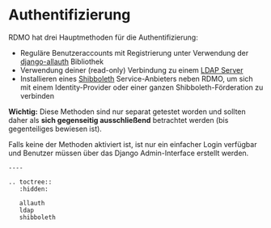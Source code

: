 # Authentifizierung

RDMO hat drei Hauptmethoden für die Authentifizierung:

* Reguläre Benutzeraccounts mit Registrierung unter Verwendung der [django-allauth](../../allauth.html) Bibliothek
* Verwendung deiner (read-only) Verbindung zu einem [LDAP Server](../../ldap.html)
* Installieren eines [Shibboleth](../../shibboleth.html) Service-Anbieters neben RDMO, um sich mit einem Identity-Provider oder einer ganzen Shibboleth-Förderation zu verbinden

**Wichtig:** Diese Methoden sind nur separat getestet worden und sollten daher als **sich gegenseitig ausschließend** betrachtet werden (bis gegenteiliges bewiesen ist).

Falls keine der Methoden aktiviert ist, ist nur ein einfacher Login verfügbar und Benutzer müssen über das Django Admin-Interface erstellt werden.


```eval_rst
----

.. toctree::
   :hidden:

   allauth
   ldap
   shibboleth
```
